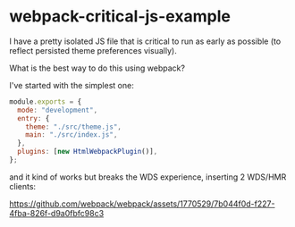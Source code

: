 # webpack-critical-js-example

I have a pretty isolated JS file that is critical to run as early as possible (to reflect persisted theme preferences visually).

What is the best way to do this using webpack?

I've started with the simplest one:
```js
module.exports = {
  mode: "development",
  entry: {
    theme: "./src/theme.js",
    main: "./src/index.js",
  },
  plugins: [new HtmlWebpackPlugin()],
};
```
and it kind of works but breaks the WDS experience, inserting 2 WDS/HMR clients:

https://github.com/webpack/webpack/assets/1770529/7b044f0d-f227-4fba-826f-d9a0fbfc98c3

